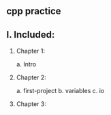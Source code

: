 ## cpp practice


I. Included:
---

  1. Chapter 1:

      a. Intro

  2. Chapter 2:

      a. first-project
      b. variables
      c. io

  3. Chapter 3:
